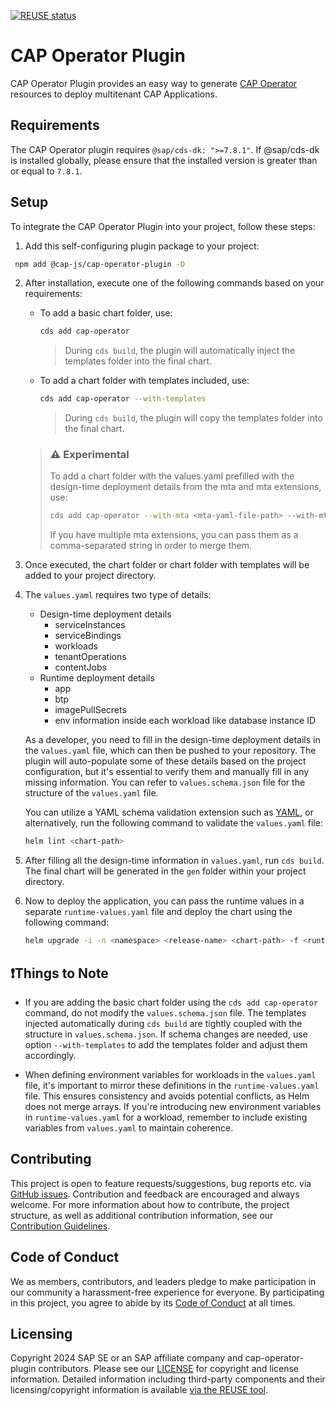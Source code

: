 [![REUSE status](https://api.reuse.software/badge/github.com/cap-js/cap-operator-plugin)](https://api.reuse.software/info/github.com/cap-js/cap-operator-plugin)

# CAP Operator Plugin

CAP Operator Plugin provides an easy way to generate [CAP Operator](https://sap.github.io/cap-operator/) resources to deploy multitenant CAP Applications.

## Requirements

The CAP Operator plugin requires `@sap/cds-dk: ">=7.8.1"`. If @sap/cds-dk is installed globally, please ensure that the installed version is greater than or equal to `7.8.1`.

## Setup

To integrate the CAP Operator Plugin into your project, follow these steps:

1. Add this self-configuring plugin package to your project:

```sh
 npm add @cap-js/cap-operator-plugin -D
```

2. After installation, execute one of the following commands based on your requirements:

    * To add a basic chart folder, use:
        ```sh
        cds add cap-operator
        ```
        > During `cds build`, the plugin will automatically inject the templates folder into the final chart.

    * To add a chart folder with templates included, use:
        ```sh
        cds add cap-operator --with-templates
        ```
        > During `cds build`, the plugin will copy the templates folder into the final chart.

    > ### ⚠️ Experimental
    > To add a chart folder with the values.yaml prefilled with the design-time deployment details from the mta and mta extensions, use:
    >```sh
    > cds add cap-operator --with-mta <mta-yaml-file-path> --with-mta-extensions <mta-ext-yaml-file-path>
    >```
    > If you have multiple mta extensions, you can pass them as a comma-separated string in order to merge them.

2. Once executed, the chart folder or chart folder with templates will be added to your project directory.

3. The `values.yaml` requires two type of details:

    * Design-time deployment details
        - serviceInstances
        - serviceBindings
        - workloads
        - tenantOperations
        - contentJobs
    * Runtime deployment details
        - app
        - btp
        - imagePullSecrets
        - env information inside each workload like database instance ID

    As a developer, you need to fill in the design-time deployment details in the `values.yaml` file, which can then be pushed to your repository. The plugin will auto-populate some of these details based on the project configuration, but it's essential to verify them and manually fill in any missing information. You can refer to `values.schema.json` file for the structure of the `values.yaml` file.

    You can utilize a YAML schema validation extension such as [YAML](https://marketplace.visualstudio.com/items?itemName=redhat.vscode-yaml), or alternatively, run the following command to validate the `values.yaml` file:

    ```sh
    helm lint <chart-path>
    ```

4. After filling all the design-time information in `values.yaml`, run `cds build`. The final chart will be generated in the `gen` folder within your project directory.

5. Now to deploy the application, you can pass the runtime values in a separate `runtime-values.yaml` file and deploy the chart using the following command:

   ```sh
   helm upgrade -i -n <namespace> <release-name> <chart-path> -f <runtime-values.yaml-path>
   ```

## ❗Things to Note

* If you are adding the basic chart folder using the `cds add cap-operator` command, do not modify the `values.schema.json` file. The templates injected automatically during `cds build` are tightly coupled with the structure in `values.schema.json`. If schema changes are needed, use option `--with-templates` to add the templates folder and adjust them accordingly.

* When defining environment variables for workloads in the `values.yaml` file, it's important to mirror these definitions in the `runtime-values.yaml` file. This ensures consistency and avoids potential conflicts, as Helm does not merge arrays. If you're introducing new environment variables in `runtime-values.yaml` for a workload, remember to include existing variables from `values.yaml` to maintain coherence.

## Contributing

This project is open to feature requests/suggestions, bug reports etc. via [GitHub issues](https://github.com/cap-js/cap-operator-plugin/issues). Contribution and feedback are encouraged and always welcome. For more information about how to contribute, the project structure, as well as additional contribution information, see our [Contribution Guidelines](CONTRIBUTING.md).

## Code of Conduct

We as members, contributors, and leaders pledge to make participation in our community a harassment-free experience for everyone. By participating in this project, you agree to abide by its [Code of Conduct](CODE_OF_CONDUCT.md) at all times.

## Licensing

Copyright 2024 SAP SE or an SAP affiliate company and cap-operator-plugin contributors. Please see our [LICENSE](LICENSE) for copyright and license information. Detailed information including third-party components and their licensing/copyright information is available [via the REUSE tool](https://api.reuse.software/info/github.com/cap-js/cap-operator-plugin).
